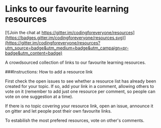 # Links to our favourite learning resources

[![Join the chat at https://gitter.im/codingforeveryone/resources](https://badges.gitter.im/codingforeveryone/resources.svg)](https://gitter.im/codingforeveryone/resources?utm_source=badge&utm_medium=badge&utm_campaign=pr-badge&utm_content=badge)

A crowdsourced collection of links to our favourite learning resources.

###Instructions: How to add a resource link

First check the open issues to see whether a resource list has already been created for your topic. If so, add your link in a comment, allowing others to vote on it (remember to add just one resource per comment, so people can vote on one suggestion at a time).

If there is no topic covering your resource link, open an issue, announce it on gitter and let people post their own favourite links. 

To estabilish the most prefered resources, vote on other's comments.


